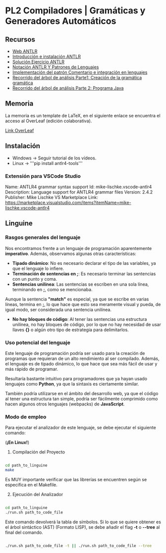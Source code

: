 # PL2 Compiladores | Gramáticas y Generadores Automáticos

## Recursos

- [Web ANTLR](https://www.antlr.org/)
- [Introducción e instalación ANTLR](https://www.youtube.com/watch?v=p_7okCxR-KQ)
- [Solución Ejercicio ANTLR](https://www.youtube.com/watch?v=uF64ZYaVzSc)
- [Notación ANTLR Y Patrones de Lenguajes](https://www.youtube.com/watch?v=GeMNhkKGR3w)
- [Implementación del patrón Comentario e integración en lenguajes](https://www.youtube.com/watch?v=eBGKCrJiqXQ)
- [Recorrido del árbol de análisis Parte1: Creación de la gramática gramática](https://www.youtube.com/watch?v=8YloShXyUpw)
- [Recorrido del árbol de análisis Parte 2: Programa Java](https://www.youtube.com/watch?v=M9Ln7Jsgn64)

## Memoria

La memoria es un template de LaTeX, en el siguiente enlace se encuentra el acceso al OverLeaf (edición colaborativa).

[Link OverLeaf](https://es.overleaf.com/2369829969xtbrwsgwswtp)

## Instalación

- Windows -> Seguir tutorial de los vídeos.
- Linux -> '''pip install antlr4-tools'''

### Extensión para VSCode Studio

Name: ANTLR4 grammar syntax support
Id: mike-lischke.vscode-antlr4
Description: Language support for ANTLR4 grammar files
Version: 2.4.2
Publisher: Mike Lischke
VS Marketplace Link: https://marketplace.visualstudio.com/items?itemName=mike-lischke.vscode-antlr4

## Linguine

### Rasgos generales del lenguaje

Nos encontramos frente a un lenguaje de programación aparentemente **imperativo**. Además, observamos algunas otras características:

- **Tipado dinámico**: No es necesario declarar el tipo de las variables, ya que el lenguaje lo infiere.
- **Terminación de sentencias en ;**: Es necesario terminar las sentencias con un punto y coma.
- **Sentencias unilínea**: Las sentencias se escriben en una sola línea, terminando en **;**, como se mencionaba.

Aunque la sentencia **"match"** es especial, ya que se escribe en varias líneas, termina en **;**, lo que hace que esto sea meramente visual y pueda, de igual modo, ser considerada una sentencia unilínea.

- **No hay bloques de código**: Al tener las sentencias una estructura unilínea, no hay bloques de código, por lo que no hay necesidad de usar llaves **{}** o algún otro tipo de estrategia para delimitarlos.

### Uso potencial del lenguaje

Este lenguaje de programación podría ser usado para la creación de programas que requieran de un alto rendimiento al ser compilado. Además, el lenguaje es de tipado dinámico, lo que hace que sea más fácil de usar y más rápido de programar.

Resultaría bastante intuitivo para programadores que ya hayan usado lenguajes como **Python**, ya que la sintaxis es ciertamente similar.

También podría utilizarse en el ámbito del desarrollo web, ya que el código al tener una estructura tan simple, podría ser fácilmente comprimido como hacen algunos otros lenguajes (webpacks) de **JavaScript**.

### Modo de empleo

Para ejecutar el analizador de este lenguaje, se debe ejecutar el siguiente comando:

(**¡En Linux!**)

1. Compilación del Proyecto

```bash

cd path_to_linguine
make

```

Es MUY importante verificar que las librerías se encuentren según se especifica en el Makefile.

2. Ejecución del Analizador

```bash

cd path_to_linguine
./run.sh path_to_code_file 

```

Este comando devolverá la tabla de símbolos. Si lo que se quiere obtener es el árbol sintáctico (AST) (Formato LISP), se debe añadir el flag **-t** o **--tree** al final del comando.

```bash

./run.sh path_to_code_file -t || ./run.sh path_to_code_file --tree

```

